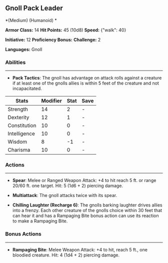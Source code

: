 ## Gnoll Pack Leader
*(Medium) (Humanoid) *

**Armor Class:** 14
**Hit Points:** 45 (10d8)
**Speed:** {"walk": 40}

**Initiative:** 12
**Proficiency Bonus:**
**Challenge:** 2

**Languages:** Gnoll

### Abilities
 --- 
- **Pack Tactics**: The gnoll has advantage on attack rolls against a creature if at least one of the gnolls allies is within 5 feet of the creature and not incapacitated.



| Stats | Modifier | Stat | Save
| ---- | ---- | ---- | ---- |
| Strength | 14 | 2 | - |
| Dexterity | 12 | 1 | - |
| Constitution | 10 | 0 | - |
| Intelligence | 10 | 0 | - |
| Wisdom | 8 | -1 | - |
| Charisma | 10 | 0 | - |

### Actions
 --- 
- **Spear**: Melee or Ranged Weapon Attack: +4 to hit  reach 5 ft. or range 20/60 ft.  one target. Hit: 5 (1d6 + 2) piercing damage.

- **Multiattack**: The gnoll attacks twice with its spear.

- **Chilling Laughter (Recharge 6)**: The gnolls barking laughter drives allies into a frenzy. Each other creature of the gnolls choice within 30 feet that can hear it and has a Rampaging Bite bonus action can use its reaction to make a Rampaging Bite.

### Bonus Actions
 --- 
- **Rampaging Bite**: Melee Weapon Attack: +4 to hit, reach 5 ft., one bloodied creature. Hit: 4 (1d4 + 2) piercing damage.

